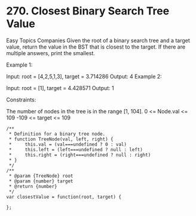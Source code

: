 # 270. Closest Binary Search Tree Value

Easy
Topics
Companies
Given the root of a binary search tree and a target value, return the value in the BST that is closest to the target. If there are multiple answers, print the smallest.

Example 1:

Input: root = [4,2,5,1,3], target = 3.714286
Output: 4
Example 2:

Input: root = [1], target = 4.428571
Output: 1

Constraints:

The number of nodes in the tree is in the range [1, 104].
0 <= Node.val <= 109
-109 <= target <= 109

```
/**
 * Definition for a binary tree node.
 * function TreeNode(val, left, right) {
 *     this.val = (val===undefined ? 0 : val)
 *     this.left = (left===undefined ? null : left)
 *     this.right = (right===undefined ? null : right)
 * }
 */
/**
 * @param {TreeNode} root
 * @param {number} target
 * @return {number}
 */
var closestValue = function(root, target) {

};
```
